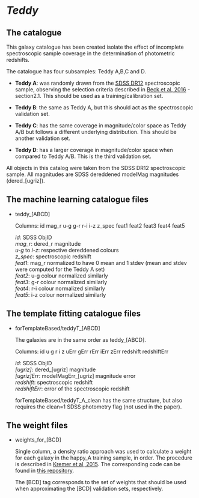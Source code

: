 # *Teddy*

## The catalogue

This galaxy catalogue has been created isolate the effect of incomplete spectroscopic sample coverage in the determination of photometric redshifts.

The catalogue has four subsamples: Teddy A,B,C and D.

* **Teddy A**: was randomly drawn from the [SDSS DR12](http://www.sdss.org/dr12/) spectroscopic sample, observing the selection criteria described in [Beck et al, 2016]() - section2.1. This should be used as a training/calibration set.

* **Teddy B**: the same as Teddy A, but this should act as the spectroscopic validation set.

* **Teddy C**: has the same coverage in magnitude/color space as Teddy A/B but follows a different underlying distribution.  This should be another validation set.

* **Teddy D**: has a larger coverage in magnitude/color space when compared to Teddy A/B. This is the third validation set.

All objects in this catalog were taken from the SDSS DR12 spectroscopic sample. All magnitudes are SDSS dereddened modelMag magnitudes (dered_[ugriz]).
	
## The machine learning catalogue files

* teddy_[ABCD]
	
	Columns: id mag_r u-g g-r r-i i-z z_spec feat1 feat2 feat3 feat4 feat5

	*id*: SDSS ObjID  
	*mag_r*: dered_r magnitude  
	*u-g* to *i-z*: respective dereddened colours  
	*z_spec*: spectroscopic redshift  
	*feat1*: mag_r normalized to have 0 mean and 1 stdev (mean and stdev were computed for the Teddy A set)  
	*feat2*: u-g colour normalized similarly  
	*feat3*: g-r colour normalized similarly  
	*feat4*: r-i colour normalized similarly  
	*feat5*: i-z colour normalized similarly  
	
	
## The template fitting catalogue files

* forTemplateBased/teddyT_[ABCD]
	
	The galaxies are in the same order as teddy_[ABCD].  
	
	Columns: id u g r i z uErr gErr rErr iErr zErr redshift redshiftErr  

	*id*: SDSS ObjID  
	*[ugriz]*: dered_[ugriz] magnitude  
	*[ugriz]Err*: modelMagErr_[ugriz] magnitude error  
	*redshift*: spectroscopic redshift  
	*redshiftErr*: error of the spectroscopic redshift  

	forTemplateBased/teddyT_A_clean has the same structure, but also requires the clean=1 SDSS photometry flag (not used in the paper).  

## The weight files

* weights_for_[BCD]
	
	Single column, a density ratio approach was used to calculate a weight for each galaxy in the happy_A training sample, in order. The procedure is described in [Kremer et al, 2015](http://adsabs.harvard.edu/abs/2015A%26C....12...67K). The corresponding code can be found in [this repository](https://github.com/kremerj/nnratio).  
	
	The [BCD] tag corresponds to the set of weights that should be used when approximating the [BCD] validation sets, respectively.  


